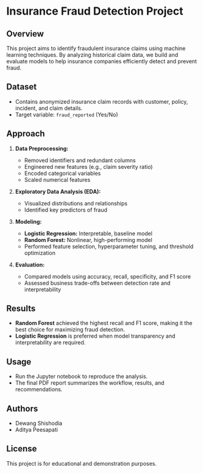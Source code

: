 # Insurance Fraud Detection Project

## Overview

This project aims to identify fraudulent insurance claims using machine learning techniques. By analyzing historical claim data, we build and evaluate models to help insurance companies efficiently detect and prevent fraud.

## Dataset

- Contains anonymized insurance claim records with customer, policy, incident, and claim details.
- Target variable: `fraud_reported` (Yes/No)

## Approach

1. **Data Preprocessing:**  
   - Removed identifiers and redundant columns  
   - Engineered new features (e.g., claim severity ratio)  
   - Encoded categorical variables  
   - Scaled numerical features

2. **Exploratory Data Analysis (EDA):**  
   - Visualized distributions and relationships  
   - Identified key predictors of fraud

3. **Modeling:**  
   - **Logistic Regression:** Interpretable, baseline model  
   - **Random Forest:** Nonlinear, high-performing model  
   - Performed feature selection, hyperparameter tuning, and threshold optimization

4. **Evaluation:**  
   - Compared models using accuracy, recall, specificity, and F1 score  
   - Assessed business trade-offs between detection rate and interpretability

## Results

- **Random Forest** achieved the highest recall and F1 score, making it the best choice for maximizing fraud detection.
- **Logistic Regression** is preferred when model transparency and interpretability are required.

## Usage

- Run the Jupyter notebook to reproduce the analysis.
- The final PDF report summarizes the workflow, results, and recommendations.

## Authors

- Dewang Shishodia
- Aditya Peesapati

## License

This project is for educational and demonstration purposes.
